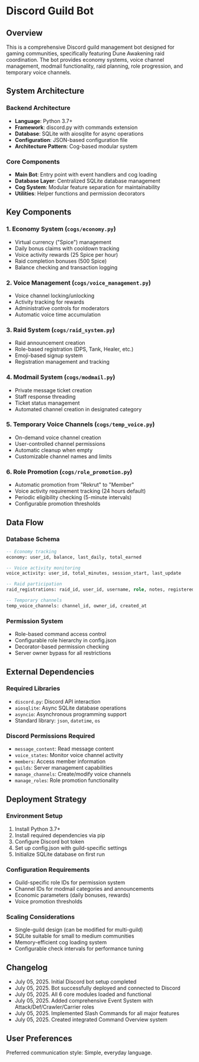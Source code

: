 # Discord Guild Bot

## Overview

This is a comprehensive Discord guild management bot designed for gaming communities, specifically featuring Dune Awakening raid coordination. The bot provides economy systems, voice channel management, modmail functionality, raid planning, role progression, and temporary voice channels.

## System Architecture

### Backend Architecture
- **Language**: Python 3.7+
- **Framework**: discord.py with commands extension
- **Database**: SQLite with aiosqlite for async operations
- **Configuration**: JSON-based configuration file
- **Architecture Pattern**: Cog-based modular system

### Core Components
- **Main Bot**: Entry point with event handlers and cog loading
- **Database Layer**: Centralized SQLite database management
- **Cog System**: Modular feature separation for maintainability
- **Utilities**: Helper functions and permission decorators

## Key Components

### 1. Economy System (`cogs/economy.py`)
- Virtual currency ("Spice") management
- Daily bonus claims with cooldown tracking
- Voice activity rewards (25 Spice per hour)
- Raid completion bonuses (500 Spice)
- Balance checking and transaction logging

### 2. Voice Management (`cogs/voice_management.py`)
- Voice channel locking/unlocking
- Activity tracking for rewards
- Administrative controls for moderators
- Automatic voice time accumulation

### 3. Raid System (`cogs/raid_system.py`)
- Raid announcement creation
- Role-based registration (DPS, Tank, Healer, etc.)
- Emoji-based signup system
- Registration management and tracking

### 4. Modmail System (`cogs/modmail.py`)
- Private message ticket creation
- Staff response threading
- Ticket status management
- Automated channel creation in designated category

### 5. Temporary Voice Channels (`cogs/temp_voice.py`)
- On-demand voice channel creation
- User-controlled channel permissions
- Automatic cleanup when empty
- Customizable channel names and limits

### 6. Role Promotion (`cogs/role_promotion.py`)
- Automatic promotion from "Rekrut" to "Member"
- Voice activity requirement tracking (24 hours default)
- Periodic eligibility checking (5-minute intervals)
- Configurable promotion thresholds

## Data Flow

### Database Schema
```sql
-- Economy tracking
economy: user_id, balance, last_daily, total_earned

-- Voice activity monitoring
voice_activity: user_id, total_minutes, session_start, last_update

-- Raid participation
raid_registrations: raid_id, user_id, username, role, notes, registered_at

-- Temporary channels
temp_voice_channels: channel_id, owner_id, created_at
```

### Permission System
- Role-based command access control
- Configurable role hierarchy in config.json
- Decorator-based permission checking
- Server owner bypass for all restrictions

## External Dependencies

### Required Libraries
- `discord.py`: Discord API interaction
- `aiosqlite`: Async SQLite database operations
- `asyncio`: Asynchronous programming support
- Standard library: `json`, `datetime`, `os`

### Discord Permissions Required
- `message_content`: Read message content
- `voice_states`: Monitor voice channel activity
- `members`: Access member information
- `guilds`: Server management capabilities
- `manage_channels`: Create/modify voice channels
- `manage_roles`: Role promotion functionality

## Deployment Strategy

### Environment Setup
1. Install Python 3.7+
2. Install required dependencies via pip
3. Configure Discord bot token
4. Set up config.json with guild-specific settings
5. Initialize SQLite database on first run

### Configuration Requirements
- Guild-specific role IDs for permission system
- Channel IDs for modmail categories and announcements
- Economic parameters (daily bonuses, rewards)
- Voice promotion thresholds

### Scaling Considerations
- Single-guild design (can be modified for multi-guild)
- SQLite suitable for small to medium communities
- Memory-efficient cog loading system
- Configurable check intervals for performance tuning

## Changelog
- July 05, 2025. Initial Discord bot setup completed
- July 05, 2025. Bot successfully deployed and connected to Discord
- July 05, 2025. All 6 core modules loaded and functional
- July 05, 2025. Added comprehensive Event System with Attack/Def/Crawler/Carrier roles
- July 05, 2025. Implemented Slash Commands for all major features
- July 05, 2025. Created integrated Command Overview system

## User Preferences

Preferred communication style: Simple, everyday language.